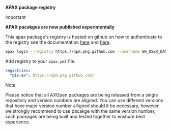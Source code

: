 
**APAX package registry**

>[!IMPORTANT]
> **APAX pacakges are now published experimentally**

This apax package's registry is hosted on github on how to authenticate to the registry see the documentation [here](https://console.simatic-ax.siemens.io/docs/faq/login-to-external-registries) and [here](https://docs.github.com/en/authentication/keeping-your-account-and-data-secure/managing-your-personal-access-tokens).

~~~bash
apax login --registry https://npm.pkg.github.com --username GH_USER_NAME --password PAT
~~~

Add registry to your `apax.yml` file.

~~~yml
registries: 
  "@ix-ax": https://npm.pkg.github.com/
~~~

>[!NOTE]
> Please notice that all AXOpen packages are being released from a single repository and version numbers are aligned. You can use different versions that have major version number alligned should it be necessary, however we strongly recommend to use pacakge with the same version number, such packages are being built and tested together to enshure best experience.



